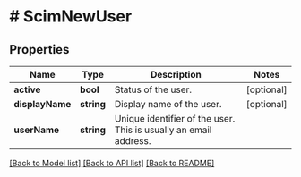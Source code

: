 # # ScimNewUser

## Properties

Name | Type | Description | Notes
------------ | ------------- | ------------- | -------------
**active** | **bool** | Status of the user. | [optional] 
**displayName** | **string** | Display name of the user. | [optional] 
**userName** | **string** | Unique identifier of the user. This is usually an email address. | 

[[Back to Model list]](../../README.md#documentation-for-models) [[Back to API list]](../../README.md#documentation-for-api-endpoints) [[Back to README]](../../README.md)


